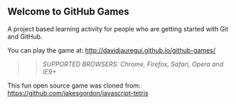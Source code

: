 ## Welcome to GitHub Games

A project based learning activity for people who are getting started with Git and GitHub.

You can play the game at: http://davidjauregui.github.io/github-games/

>> _*SUPPORTED BROWSERS*: Chrome, Firefox, Safari, Opera and IE9+_

This fun open source game was cloned from: https://github.com/jakesgordon/javascript-tetris
